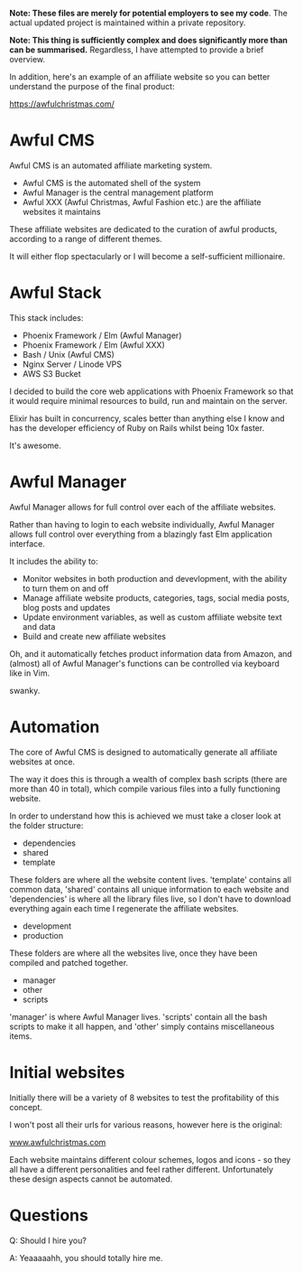 **Note: These files are merely for potential employers to see my code**. The actual updated project is maintained within a private repository.

**Note: This thing is sufficiently complex and does significantly more than can be summarised.** Regardless, I have attempted to provide a brief overview.

In addition, here's an example of an affiliate website so you can better understand the purpose of the final product:

https://awfulchristmas.com/

# Awful CMS

Awful CMS is an automated affiliate marketing system. 

- Awful CMS is the automated shell of the system
- Awful Manager is the central management platform  
- Awful XXX (Awful Christmas, Awful Fashion etc.) are the affiliate websites it maintains

These affiliate websites are dedicated to the curation of awful products, according to a range of different themes.

It will either flop spectacularly or I will become a self-sufficient millionaire. 

# Awful Stack

This stack includes: 

- Phoenix Framework / Elm (Awful Manager) 
- Phoenix Framework / Elm (Awful XXX)
- Bash / Unix (Awful CMS)
- Nginx Server / Linode VPS
- AWS S3 Bucket

I decided to build the core web applications with Phoenix Framework so that it would require minimal resources to build, run and maintain on the server. 

Elixir has built in concurrency, scales better than anything else I know and has the developer efficiency of Ruby on Rails whilst being 10x faster. 

It's awesome.

# Awful Manager

Awful Manager allows for full control over each of the affiliate websites.

Rather than having to login to each website individually, Awful Manager allows full control over everything from a blazingly fast Elm application interface.

It includes the ability to:

- Monitor websites in both production and devevlopment, with the ability to turn them on and off
- Manage affiliate website products, categories, tags, social media posts, blog posts and updates
- Update environment variables, as well as custom affiliate website text and data
- Build and create new affiliate websites

Oh, and it automatically fetches product information data from Amazon, and (almost) all of Awful Manager's functions can be controlled via keyboard like in Vim. 

swanky. 

# Automation

The core of Awful CMS is designed to automatically generate all affiliate websites at once.

The way it does this is through a wealth of complex bash scripts (there are more than 40 in total), which compile various files into a fully functioning website. 

In order to understand how this is achieved we must take a closer look at the folder structure:

- dependencies 
- shared 
- template 

These folders are where all the website content lives. 'template' contains all common data, 'shared' contains all unique information to each website and 'dependencies' is where all the library files live, so I don't have to download everything again each time I regenerate the affiliate websites. 

- development
- production

These folders are where all the websites live, once they have been compiled and patched together.

- manager 
- other 
- scripts 

'manager' is where Awful Manager lives. 'scripts' contain all the bash scripts to make it all happen, and 'other' simply contains miscellaneous items.


# Initial websites 

Initially there will be a variety of 8 websites to test the profitability of this concept. 

I won't post all their urls for various reasons, however here is the original:

www.awfulchristmas.com

Each website maintains different colour schemes, logos and icons - so they all have a different personalities and feel rather different. Unfortunately these design aspects cannot be automated.

<!-- 

## Why stop at one?

Initially, there was only going to be one dedicated website, but then I thought to myself - why only one? 

I then realised that through automation I could create a number of these websites at only a fraction of the effort spent trying to maintain them.

Furthermore, this system would largely automate the creation of these websites, so that it would be effortless to create more.  
-->

# Questions

Q: Should I hire you?

A: Yeaaaaahh, you should totally hire me.
